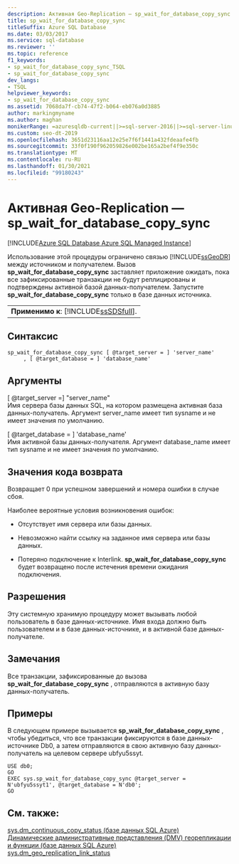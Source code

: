 ```yaml
---
description: Активная Geo-Replication — sp_wait_for_database_copy_sync
title: sp_wait_for_database_copy_sync
titleSuffix: Azure SQL Database
ms.date: 03/03/2017
ms.service: sql-database
ms.reviewer: ''
ms.topic: reference
f1_keywords:
- sp_wait_for_database_copy_sync_TSQL
- sp_wait_for_database_copy_sync
dev_langs:
- TSQL
helpviewer_keywords:
- sp_wait_for_database_copy_sync
ms.assetid: 7068da7f-cb74-47f2-b064-eb076a0d3885
author: markingmyname
ms.author: maghan
monikerRange: =azuresqldb-current||>=sql-server-2016||>=sql-server-linux-2017||=azuresqldb-mi-current
ms.custom: seo-dt-2019
ms.openlocfilehash: 3651d23116aa12e25e7f6f1441a432fdeaafe4fb
ms.sourcegitcommit: 33f0f190f962059826e002be165a2bef4f9e350c
ms.translationtype: MT
ms.contentlocale: ru-RU
ms.lasthandoff: 01/30/2021
ms.locfileid: "99180243"
---
```

# <a name="active-geo-replication---sp_wait_for_database_copy_sync"></a>Активная Geo-Replication — sp_wait_for_database_copy_sync
[!INCLUDE[Azure SQL Database Azure SQL Managed Instance](../../includes/applies-to-version/asdb-asdbmi.md)]

  Использование этой процедуры ограничено связью [!INCLUDE[ssGeoDR](../../includes/ssgeodr-md.md)] между источником и получателем. Вызов **sp_wait_for_database_copy_sync** заставляет приложение ожидать, пока все зафиксированные транзакции не будут реплицированы и подтверждены активной базой данных-получателем. Запустите **sp_wait_for_database_copy_sync** только в базе данных источника.  
  
||  
|-|  
|**Применимо к**: [!INCLUDE[ssSDSfull](../../includes/sssdsfull-md.md)].|  
  
## <a name="syntax"></a>Синтаксис  
  
```  
sp_wait_for_database_copy_sync [ @target_server = ] 'server_name'   
     , [ @target_database = ] 'database_name'  
```  
  
## <a name="arguments"></a>Аргументы  
 [ @target_server =] "server_name"  
 Имя сервера базы данных SQL, на котором размещена активная база данных-получатель. Аргумент server_name имеет тип sysname и не имеет значения по умолчанию.  
  
 [ @target_database = ] 'database_name'  
 Имя активной базы данных-получателя. Аргумент database_name имеет тип sysname и не имеет значения по умолчанию.  
  
## <a name="return-code-values"></a>Значения кода возврата  
 Возвращает 0 при успешном завершений и номера ошибки в случае сбоя.  
  
 Наиболее вероятные условия возникновения ошибок:  
  
-   Отсутствует имя сервера или базы данных.  
  
-   Невозможно найти ссылку на заданное имя сервера или базы данных.  
  
-   Потеряно подключение к Interlink. **sp_wait_for_database_copy_sync** будет возвращено после истечения времени ожидания подключения.  
  
## <a name="permissions"></a>Разрешения  
 Эту системную хранимую процедуру может вызывать любой пользователь в базе данных-источнике. Имя входа должно быть пользователем и в базе данных-источнике, и в активной базе данных-получателе.  
  
## <a name="remarks"></a>Замечания  
 Все транзакции, зафиксированные до вызова **sp_wait_for_database_copy_sync** , отправляются в активную базу данных-получатель.  
  
## <a name="examples"></a>Примеры  
 В следующем примере вызывается **sp_wait_for_database_copy_sync** , чтобы убедиться, что все транзакции фиксируются в базе данных-источнике Db0, а затем отправляются в свою активную базу данных-получатель на целевом сервере ubfyu5ssyt.  
  
```  
USE db0;  
GO  
EXEC sys.sp_wait_for_database_copy_sync @target_server = N'ubfyu5ssyt1', @target_database = N'db0';  
GO  
```  
  
## <a name="see-also"></a>См. также:  
 [sys.dm_continuous_copy_status &#40;базе данных SQL Azure&#41;](../../relational-databases/system-dynamic-management-views/sys-dm-continuous-copy-status-azure-sql-database.md)   
 [Динамические административные представления (DMV) георепликации и функции &#40;базе данных SQL Azure&#41;](../../relational-databases/system-dynamic-management-views/geo-replication-dynamic-management-views-and-functions-azure-sql-database.md)   
 [sys.dm_geo_replication_link_status](../system-dynamic-management-views/sys-dm-geo-replication-link-status-azure-sql-database.md)
  
  
